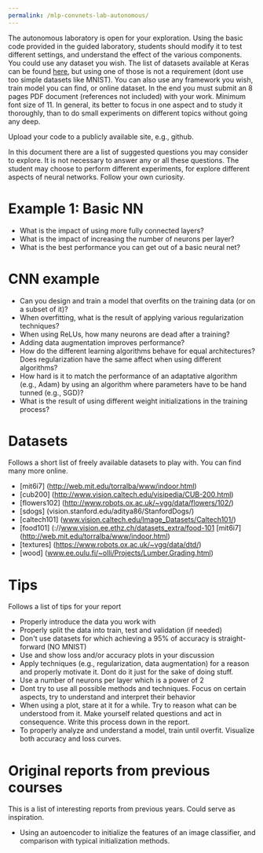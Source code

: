 ```yaml
---
permalink: /mlp-convnets-lab-autonomous/
---
```


The autonomous laboratory is open for your exploration. Using the basic code provided in the guided laboratory, students should modify it to test different settings, and understand the effect of the various components. You could use any dataset you wish. The list of datasets available at Keras can be found [here](https://keras.io/datasets/), but using one of those is not a requirement (dont use too simple datasets like MNIST). You can also use any framework you wish, train model you can find, or online dataset. In the end you must submit an 8 pages PDF document (references not included) with your work. Minimum font size of 11. In general, its better to focus in one aspect and to study it thoroughly, than to do small experiments on different topics without going any deep.

Upload your code to a publicly available site, e.g., github.

In this document there are a list of suggested questions you may consider to explore. It is not necessary to answer any or all these questions. The student may choose to perform different experiments, for explore different aspects of neural networks. Follow your own curiosity.

<a name='basic_nn'></a>
# Example 1: Basic NN

- What is the impact of using more fully connected layers?
- What is the impact of increasing the number of neurons per layer?
- What is the best performance you can get out of a basic neural net?



<a name='cnn'></a>
# CNN example

- Can you design and train a model that overfits on the training data (or on a subset of it)?
- When overfitting, what is the result of applying various regularization techniques?
- When using ReLUs, how many neurons are dead after a training?
- Adding data augmentation improves performance?
- How do the different learning algorithms behave for equal architectures? Does regularization have the same affect when using different algorithms?
- How hard is it to match the performance of an adaptative algorithm (e.g., Adam) by using an algorithm where parameters have to be hand tunned (e.g., SGD)?
- What is the result of using different weight initializations in the training process?


<a name='datasets'></a>
# Datasets
Follows a short list of freely available datasets to play with. You can find many more online.

- [mit6i7] (http://web.mit.edu/torralba/www/indoor.html)
- [cub200] (http://www.vision.caltech.edu/visipedia/CUB-200.html)
- [flowers102] (http://www.robots.ox.ac.uk/~vgg/data/flowers/102/)
- [sdogs] (vision.stanford.edu/aditya86/StanfordDogs/)
- [caltech101] (www.vision.caltech.edu/Image_Datasets/Caltech101/)
- [food101] (://www.vision.ee.ethz.ch/datasets_extra/food-101 [mit6i7] (http://web.mit.edu/torralba/www/indoor.html)
- [textures] (https://www.robots.ox.ac.uk/~vgg/data/dtd/)
- [wood] (www.ee.oulu.fi/~olli/Projects/Lumber.Grading.html)


<a name='tips'></a>
# Tips
Follows a list of tips for your report

- Properly introduce the data you work with
- Properly split the data into train, test and validation (if needed)
- Don't use datasets for which achieving a 95% of accuracy is straight-forward (NO MNIST)
- Use and show loss and/or accuracy plots in your discussion
- Apply techniques (e.g., regularization, data augmentation) for a reason and properly motivate it. Dont do it just for the sake of doing stuff.
- Use a number of neurons per layer which is a power of 2
- Dont try to use all possible methods and techniques. Focus on certain aspects, try to understand and interpret their behavior
- When using a plot, stare at it for a while. Try to reason what can be understood from it. Make yourself related questions and act in consequence. Write this process down in the report.
- To properly analyze and understand a model, train until overfit. Visualize both accuracy and loss curves.

# Original reports from previous courses
This is a list of interesting reports from previous years. Could serve as inspiration.

- Using an autoencoder to initialize the features of an image classifier, and comparison with typical initialization methods.

